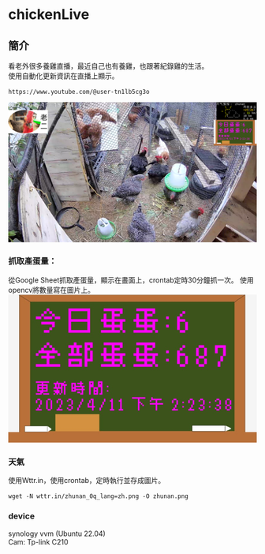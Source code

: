 # chickenLive

## 簡介
看老外很多養雞直播，最近自己也有養雞，也跟著紀錄雞的生活。  
使用自動化更新資訊在直播上顯示。
```
https://www.youtube.com/@user-tn1lb5cg3o
```
<img src="https://github.com/jay002200/chickenLive/blob/img/live.png">


### 抓取產蛋量：
從Google Sheet抓取產蛋量，顯示在畫面上，crontab定時30分鐘抓一次。
使用opencv將數量寫在圖片上。  
<img src="https://github.com/jay002200/chickenLive/blob/img/egg.jpg">

### 天氣
使用Wttr.in，使用crontab，定時執行並存成圖片。
```
wget -N wttr.in/zhunan_0q_lang=zh.png -O zhunan.png
```

### device
synology vvm (Ubuntu 22.04)  
Cam: Tp-link C210
